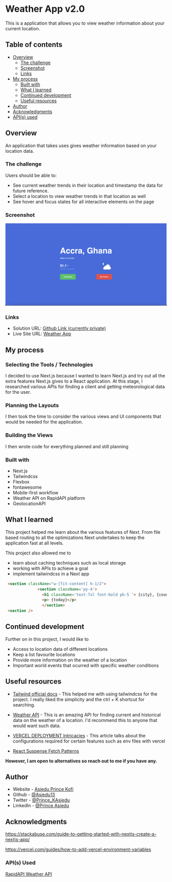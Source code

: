 # Weather App v2.0


This is a application that allows you to view weather information about your current location. 

## Table of contents

- [Overview](#overview)
  - [The challenge](#the-challenge)
  - [Screenshot](#screenshot)
  - [Links](#links)
- [My process](#my-process)
  - [Built with](#built-with)
  - [What I learned](#what-i-learned)
  - [Continued development](#continued-development)
  - [Useful resources](#useful-resources)
- [Author](#author)
- [Acknowledgments](#acknowledgments)
- [API(s) used](#apis-used)

## Overview
An application that takes uses gives weather information based on your location data.
### The challenge

Users should be able to:

- See current weather trends in their location and timestamp the data for future reference.
- Select a location to view weather trends in that location as well
- See hover and focus states for all interactive elements on the page


### Screenshot

![The Solution](./public/weather-snap.png)

### Links

- Solution URL: [Github Link (currently private)](https://github.com/Asiedu13/weather-app)
- Live Site URL: [Weather App](https://weather-app-asiedu13.vercel.app/)

## My process
### Selecting the Tools / Technologies
I decided to use Next.js because I wanted to learn Next.js and try out all the extra features Next.js gives to a React application.
At this stage, I researched various APIs for finding a client and getting meteorological data for the user.

### Planning the Layouts
I then took the time to consider the various views and UI components that would be needed for the application.

### Building the Views 
I then wrote code for everything planned and still planning
### Built with

- Next.js
- Tailwindcss
- Flexbox
- fontawesome
- Mobile-first workflow
- Weather API on RapidAPI platform
- GeolocationAPI

## What I learned

This project helped me learn about the various features of Next. From file based routing to all the optimizations Next undertakes to keep the application fast at all levels.

This project also allowed me to
- learn about caching techniques such as local storage
- working with APIs to achieve a goal
- implement tailwindcss in a Next app



```html
 <section className="w-[fit-content] h-1/2">
              <section className='py-4'>
                <h1 className='text-7xl font-bold pb-5 '> {city}, {country_code}</h1>
                <p> {today}</p>
                </section>
 <section />
```


## Continued development
Further on in this project, I would like to
- Access to location data of different locations
- Keep a list favourite locations
- Provide more information on the weather of a location
- Important world events that ocurred with specific weather conditions

## Useful resources

- [Tailwind official docs](https://tailwindcss.com/docs/installation) - This helped me with using tailwindcss for the project. I really liked the simplicity and the ctrl + K shortcut for searching.
- [Weather API](https://rapidapi.com/weatherapi/api/weatherapi-com) - This is an amazing API for finding current and historical data on the weather of a location. I'd recommend this to anyone that would want such data.
- [VERCEL DEPLOYMENT Intricacies](https://vercel.com/docs/projects/environment-variables/system-environment-variables) - This article talks about the configurations required for certain features such as env files with vercel

- [React Suspense Fetch Patterns ](https://blog.logrocket.com/data-fetching-react-suspense/)


**However, I am open to alternatives so reach out to me if you have any.**


## Author

- Website - [Asiedu Prince Kofi](Asiedu13.github.io)
- Github - [@Asiedu13](https://github.com/Asiedu13)
- Twitter - [@Prince_KAsiedu](https://www.twitter.com/Prince_KAsiedu)
- LinkedIn - [@Prince Asiedu](https://www.linkedin.com/in/princek-asiedu/)


## Acknowledgments

https://stackabuse.com/guide-to-getting-started-with-nextjs-create-a-nextjs-app/

https://vercel.com/guides/how-to-add-vercel-environment-variables

### API(s) Used
[RapidAPI Weather API](https://rapidapi.com/weatherapi/api/weatherapi-com)
